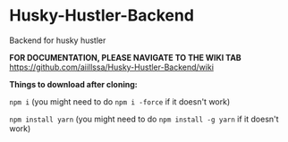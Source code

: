 # Husky-Hustler-Backend

Backend for husky hustler

**FOR DOCUMENTATION, PLEASE NAVIGATE TO THE WIKI TAB**
https://github.com/aiillssa/Husky-Hustler-Backend/wiki

**Things to download after cloning:**

`npm i` (you might need to do `npm i -force` if it doesn't work)

`npm install yarn` (you might need to do `npm install -g yarn` if it doesn't work)
